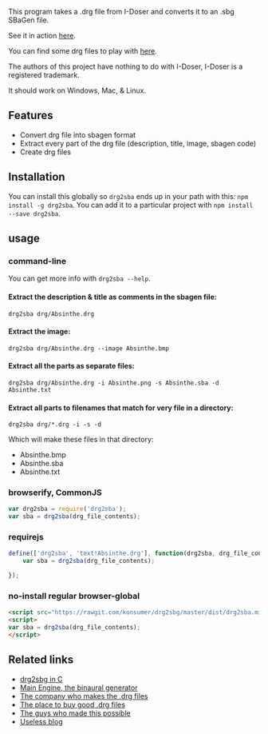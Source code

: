 This program takes a .drg file from I-Doser and converts it to an .sbg SBaGen file.

See it in action [here](http://konsumer.github.io/drg2sba).

You can find some drg files to play with [here](https://github.com/brainbang/sbagen_idoser).

The authors of this project have nothing to do with I-Doser, I-Doser is a registered
trademark.

It should work on Windows, Mac, & Linux.

## Features

*  Convert drg file into sbagen format
*  Extract every part of the drg file (description, title, image, sbagen code)
*  Create drg files


## Installation

You can install this globally so `drg2sba` ends up in your path with this:  `npm install -g drg2sba`. You can add it to a particular project with `npm install --save drg2sba`.


## usage

### command-line

You can get more info with `drg2sba --help`.

#### Extract the description & title as comments in the sbagen file:

`drg2sba drg/Absinthe.drg`

#### Extract the image:

`drg2sba drg/Absinthe.drg --image Absinthe.bmp`

#### Extract all the parts as separate files:

`drg2sba drg/Absinthe.drg -i Absinthe.png -s Absinthe.sba -d Absinthe.txt`

#### Extract all parts to filenames that match for very file in a directory:

`drg2sba drg/*.drg -i -s -d`

Which will make these files in that directory:

-  Absinthe.bmp
-  Absinthe.sba
-  Absinthe.txt


### browserify, CommonJS

```javascript
var drg2sba = require('drg2sba');
var sba = drg2sba(drg_file_contents);
```

### requirejs

```javascript
define(['drg2sba', 'text!Absinthe.drg'], function(drg2sba, drg_file_contents){
	var sba = drg2sba(drg_file_contents);

});
```

### no-install regular browser-global

```html
<script src="https://rawgit.com/konsumer/drg2sbg/master/dist/drg2sba.min.js"></script>
<script>
var sba = drg2sba(drg_file_contents);
</script>
```


## Related links

*  [drg2sbg in C](https://github.com/manuel-arguelles/drg2sbg)
*  [Main Engine, the binaural generator](http://uazu.net/sbagen/)
*  [The company who makes the .drg files](http://www.i-doser.com/)
*  [The place to buy good .drg files](http://www.i-doser.com/store/)
*  [The guys who made this possible](http://theidoserblog.blogspot.com/)
*  [Useless blog](http://p4c0.wordpress.com/)
